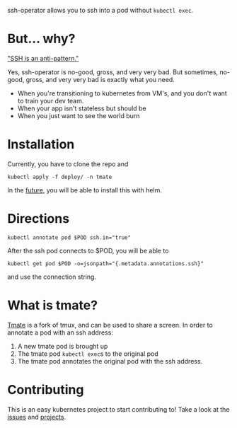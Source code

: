 ssh-operator allows you to ssh into a pod without `kubectl exec`.

# But... why?
["SSH is an anti-pattern."](https://twitter.com/bitfield/status/1062278396863041536)

Yes, ssh-operator is no-good, gross, and very very bad. But sometimes, no-good, gross, and very very bad is exactly what you need.
* When you're transitioning to kubernetes from VM's, and you don't want to train your dev team.
* When your app isn't stateless but should be
* When you just want to see the world burn

# Installation
Currently, you have to clone the repo and
```
kubectl apply -f deploy/ -n tmate
```

In the [future](https://github.com/cgetzen/ssh-operator/issues/2), you will be able to install this with helm.

# Directions
```
kubectl annotate pod $POD ssh.in="true"
```
After the ssh pod connects to $POD, you will be able to
```
kubectl get pod $POD -o=jsonpath="{.metadata.annotations.ssh}"
```
and use the connection string.


# What is tmate?
[Tmate](https://tmate.io/) is a fork of tmux, and can be used to share a screen.
In order to annotate a pod with an ssh address:
1. A new tmate pod is brought up
2. The tmate pod `kubectl exec`s to the original pod
3. The tmate pod annotates the original pod with the ssh address.

# Contributing
This is an easy kubernetes project to start contributing to! Take a look at the [issues](https://github.com/cgetzen/ssh-operator/issues) and [projects](https://github.com/cgetzen/ssh-operator/projects).
